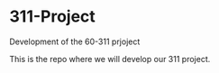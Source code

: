 311-Project
===========

Development of the 60-311 prjoject


This is the repo where we will develop our 311 project.
